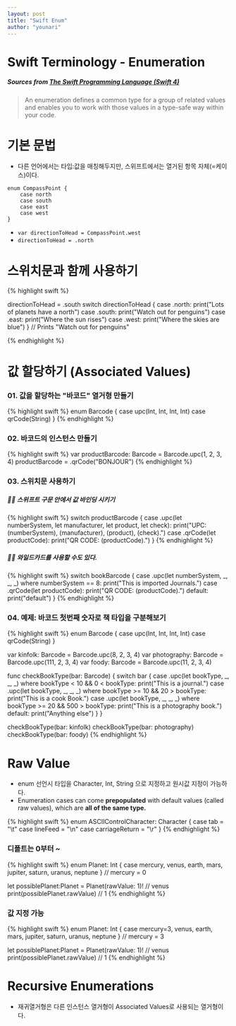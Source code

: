 ```yaml
---
layout: post
title: "Swift Enum"
author: "younari"
---
```


# Swift Terminology - Enumeration
##### Sources from [The Swift Programming Language (Swift 4)](https://developer.apple.com/library/content/documentation/Swift/Conceptual/Swift_Programming_Language/Enumerations.html)

> An enumeration defines a common type for a group of related values and enables you to work with those values in a type-safe way within your code.


# 기본 문법
- 다른 언어에서는 타입:값을 매칭해두지만, 스위프트에서는 열거된 항목 자체(=케이스)이다.

```
enum CompassPoint {    case north    case south    case east    case west}
```

- `var directionToHead = CompassPoint.west`- `directionToHead = .north`


# 스위치문과 함께 사용하기

{% highlight swift %}

directionToHead = .south
switch directionToHead {
case .north:
    print("Lots of planets have a north")
case .south:
    print("Watch out for penguins")
case .east:
    print("Where the sun rises")
case .west:
    print("Where the skies are blue")
}
// Prints "Watch out for penguins"

{% endhighlight %}


# 값 할당하기 (Associated Values)

### 01. 값을 할당하는 "바코드" 열거형 만들기

{% highlight swift %}
enum Barcode {
    case upc(Int, Int, Int, Int)
    case qrCode(String)
}
{% endhighlight %}

### 02. 바코드의 인스턴스 만들기

{% highlight swift %}
var productBarcode: Barcode = Barcode.upc(1, 2, 3, 4)
productBarcode = .qrCode("BONJOUR")
{% endhighlight %}


### 03. 스위치문 사용하기

##### 👋🏻 스위프트 구문 안에서 값 바인딩 시키기

{% highlight swift %}
switch productBarcode {
    case .upc(let numberSystem, let manufacturer, let product, let check):
    print("UPC: \(numberSystem), \(manufacturer), \(product), \(check).")
    case .qrCode(let productCode):
    print("QR CODE: \(productCode).")
}
{% endhighlight %}


##### 👋🏻 와일드카드를 사용할 수도 있다.

{% highlight swift %}
switch bookBarcode {
    case .upc(let numberSystem, _, _, _) where numberSystem == 8:
        print("This is imported Journals.")
    case .qrCode(let productCode):
        print("QR CODE: \(productCode).")
	default:
    print("default")
}
{% endhighlight %}


### 04. 예제: 바코드 첫번째 숫자로 책 타입을 구분해보기

{% highlight swift %}
enum Barcode {
    case upc(Int, Int, Int, Int)
    case qrCode(String)
}

var kinfolk: Barcode = Barcode.upc(8, 2, 3, 4)
var photography: Barcode = Barcode.upc(111, 2, 3, 4)
var foody: Barcode = Barcode.upc(11, 2, 3, 4)

func checkBookType(bar: Barcode) {
    switch bar {
    case .upc(let bookType, _, _, _) where bookType < 10 && 0 < bookType:
        print("This is a journal.")
    case .upc(let bookType, _, _, _) where bookType >= 10 && 20 > bookType:
        print("This is a cook Book.")
    case .upc(let bookType, _, _, _) where bookType >= 20 && 500 > bookType:
        print("This is a photography book.")
    default:
        print("Anything else")
    }
}

checkBookType(bar: kinfolk)
checkBookType(bar: photography)
checkBookType(bar: foody)
{% endhighlight %}

# Raw Value
- enum 선언시 타입을 Character, Int, String 으로 지정하고 원시값 지정이 가능하다.
- Enumeration cases can come **prepopulated** with default values (called raw values), which are **all of the same type.**

{% highlight swift %}
enum ASCIIControlCharacter: Character {
    case tab = "\t"
    case lineFeed = "\n"
    case carriageReturn = "\r"
}
{% endhighlight %}


### 디폴트는 0부터 ~

{% highlight swift %}
enum Planet: Int {
    case mercury, venus, earth, mars, jupiter, saturn, uranus, neptune
} // mercury = 0

let possiblePlanet:Planet = Planet(rawValue: 1)! // venus
print(possiblePlanet.rawValue) // 1
{% endhighlight %}

### 값 지정 가능

{% highlight swift %}
enum Planet: Int {
    case mercury=3, venus, earth, mars, jupiter, saturn, uranus, neptune
} // mercury = 3

let possiblePlanet:Planet = Planet(rawValue: 1)! // venus
print(possiblePlanet.rawValue) // 1
{% endhighlight %}


# Recursive Enumerations
- 재귀열거형은 다른 인스턴스 열거형이 Associated Values로 사용되는 열거형이다.
